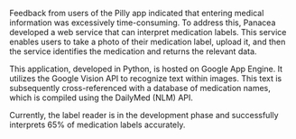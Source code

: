 Feedback from users of the Pilly app indicated that entering medical information was excessively time-consuming. To address this, Panacea developed a web service that can interpret medication labels. This service enables users to take a photo of their medication label, upload it, and then the service identifies the medication and returns the relevant data.

This application, developed in Python, is hosted on Google App Engine. It utilizes the Google Vision API to recognize text within images. This text is subsequently cross-referenced with a database of medication names, which is compiled using the DailyMed (NLM) API.

Currently, the label reader is in the development phase and successfully interprets 65% of medication labels accurately.

